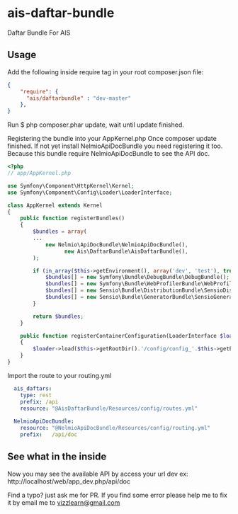 # ais-daftar-bundle
Daftar Bundle For AIS

## Usage

Add the following inside require tag in your root composer.json file:

```json
{
    "require": {
      "ais/daftarbundle" : "dev-master"
    },
}
```
Run $ php composer.phar update, wait until update finished.

Registering the bundle into your AppKernel.php 
Once composer update finished. If not yet install NelmioApiDocBundle you need registering it too. Because this bundle require
NelmioApiDocBundle to see the API doc.

```php
<?php
// app/AppKernel.php

use Symfony\Component\HttpKernel\Kernel;
use Symfony\Component\Config\Loader\LoaderInterface;

class AppKernel extends Kernel
{
    public function registerBundles()
    {
        $bundles = array(
        ...
            new Nelmio\ApiDocBundle\NelmioApiDocBundle(),
			      new Ais\DaftarBundle\AisDaftarBundle(),
        );

        if (in_array($this->getEnvironment(), array('dev', 'test'), true)) {
            $bundles[] = new Symfony\Bundle\DebugBundle\DebugBundle();
            $bundles[] = new Symfony\Bundle\WebProfilerBundle\WebProfilerBundle();
            $bundles[] = new Sensio\Bundle\DistributionBundle\SensioDistributionBundle();
            $bundles[] = new Sensio\Bundle\GeneratorBundle\SensioGeneratorBundle();
        }

        return $bundles;
    }

    public function registerContainerConfiguration(LoaderInterface $loader)
    {
        $loader->load($this->getRootDir().'/config/config_'.$this->getEnvironment().'.yml');
    }
}
```

Import the route to your routing.yml

```yaml
  ais_daftars:
    type: rest
    prefix: /api
    resource: "@AisDaftarBundle/Resources/config/routes.yml"
  
  NelmioApiDocBundle:
    resource: "@NelmioApiDocBundle/Resources/config/routing.yml"
    prefix:   /api/doc
```

## See what in the inside
Now you may see the available API by access your url dev
ex: http://localhost/web/app_dev.php/api/doc

Find a typo? just ask me for PR. If you find some error please help me to fix it by email me to vizzlearn@gmail.com
